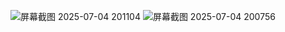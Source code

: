 ![屏幕截图 2025-07-04 201104](https://github.com/user-attachments/assets/379e39c1-d907-4181-b23e-9864c633a14f)
![屏幕截图 2025-07-04 200756](https://github.com/user-attachments/assets/8fd799f9-2c6a-441a-8a91-9742c0aea111)

